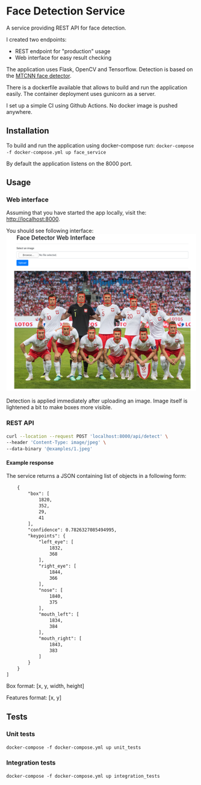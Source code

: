 # Face Detection Service

A service providing REST API for face detection.

I created two endpoints:

* REST endpoint for "production" usage
* Web interface for easy result checking

The application uses Flask, OpenCV and Tensorflow. Detection is based on
the [MTCNN face detector](https://github.com/ipazc/mtcnn).

There is a dockerfile available that allows to build and run the application easily. The container deployment uses
gunicorn as a server.

I set up a simple CI using Github Actions. No docker image is pushed anywhere.

## Installation

To build and run the application using docker-compose run:
`docker-compose -f docker-compose.yml up face_service`

By default the application listens on the 8000 port.

## Usage

### Web interface

Assuming that you have started the app locally, visit the: [http://localhost:8000](http://localhost:8000). 

You should see following interface:
![web interface](images/screen.png)

Detection is applied immediately after uploading an image. Image itself is lightened a bit to make boxes more visible.

### REST API

```bash
curl --location --request POST 'localhost:8000/api/detect' \
--header 'Content-Type: image/jpeg' \
--data-binary '@examples/1.jpeg'
```

#### Example response

The service returns a JSON containing list of objects in a following form:

```[
    {
        "box": [
            1820,
            352,
            29,
            41
        ],
        "confidence": 0.7826327085494995,
        "keypoints": {
            "left_eye": [
                1832,
                368
            ],
            "right_eye": [
                1844,
                366
            ],
            "nose": [
                1840,
                375
            ],
            "mouth_left": [
                1834,
                384
            ],
            "mouth_right": [
                1843,
                383
            ]
        }
    }
]
```

Box format: [x, y, width, height]

Features format: [x, y]

## Tests

### Unit tests

`docker-compose -f docker-compose.yml up unit_tests`

### Integration tests

`docker-compose -f docker-compose.yml up integration_tests`